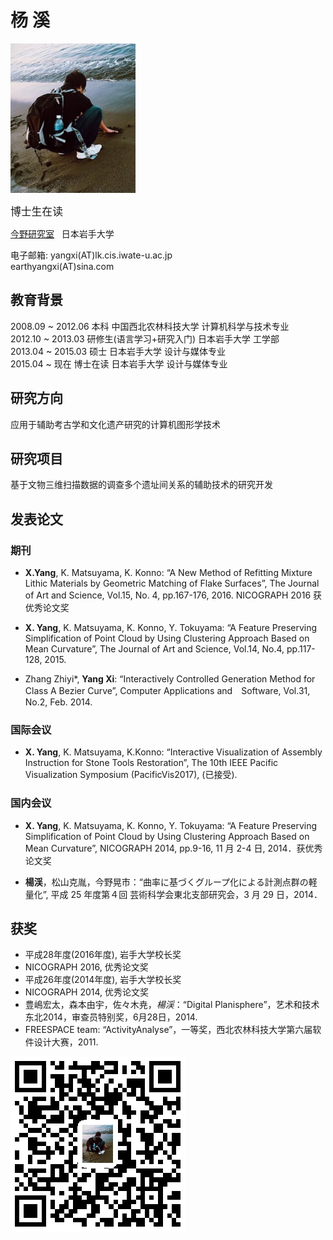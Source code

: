 # 杨 溪

![image](https://github.com/KeepThinkingYX/Xi-Yang/raw/master/XiYang.JPG)  

<big>博士生在读</big>

[今野研究室](http://gmhost.lk.cis.iwate-u.ac.jp/)  
日本岩手大学  

电子邮箱: yangxi(AT)lk.cis.iwate-u.ac.jp  
         earthyangxi(AT)sina.com  

## 教育背景

2008.09 ~ 2012.06  本科  中国西北农林科技大学  计算机科学与技术专业  
2012.10 ~ 2013.03  研修生(语言学习+研究入门)   日本岩手大学   工学部  
2013.04 ~ 2015.03  硕士  日本岩手大学  设计与媒体专业  
2015.04 ~ 现在     博士在读 日本岩手大学 设计与媒体专业  

## 研究方向

应用于辅助考古学和文化遗产研究的计算机图形学技术

## 研究项目

基于文物三维扫描数据的调查多个遗址间关系的辅助技术的研究开发

## 发表论文

### 期刊

- **X.Yang**, K. Matsuyama, K. Konno: “A New Method of Refitting Mixture Lithic Materials by Geometric Matching of Flake Surfaces”, The Journal of Art and Science, Vol.15, No. 4, pp.167-176, 2016. NICOGRAPH 2016 获优秀论文奖

- **X. Yang**, K. Matsuyama, K. Konno, Y. Tokuyama: “A Feature Preserving Simplification of Point Cloud by Using Clustering Approach Based on Mean Curvature”, The Journal of Art and Science, Vol.14, No.4, pp.117-128, 2015.

- Zhang Zhiyi\*, **Yang Xi**: “Interactively Controlled Generation Method for Class A Bezier Curve”, Computer Applications and　Software, Vol.31, No.2, Feb. 2014.

### 国际会议

- **X. Yang**, K. Matsuyama, K.Konno: “Interactive Visualization of Assembly Instruction for Stone Tools Restoration”, The 10th IEEE Pacific Visualization Symposium (PacificVis2017), (已接受).

### 国内会议

- **X. Yang**, K. Matsuyama, K. Konno, Y. Tokuyama: “A Feature Preserving Simplification of Point Cloud by Using Clustering Approach Based on Mean Curvature”, NICOGRAPH 2014, pp.9-16, 11 月 2-4 日, 2014．获优秀论文奖

- **楊渓**，松山克胤，今野晃市：“曲率に基づくグループ化による計測点群の軽量化”, 平成 25 年度第４回 芸術科学会東北支部研究会，3 月 29 日，2014．

## 获奖

- 平成28年度(2016年度), 岩手大学校长奖
- NICOGRAPH 2016, 优秀论文奖
- 平成26年度(2014年度), 岩手大学校长奖
- NICOGRAPH 2014, 优秀论文奖
- 豊嶋宏太，森本由宇，佐々木尭，*楊渓*：“Digital Planisphere”，艺术和技术东北2014，审查员特别奖，6月28日，2014.
- FREESPACE team: “ActivityAnalyse”，一等奖，西北农林科技大学第六届软件设计大赛，2011.

![image](https://github.com/KeepThinkingYX/Xi-Yang-CN/raw/master/cn.png)
